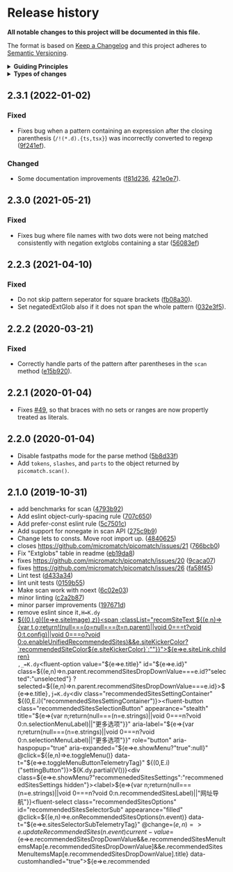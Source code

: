 # Release history

**All notable changes to this project will be documented in this file.**

The format is based on [Keep a Changelog](http://keepachangelog.com/en/1.0.0/)
and this project adheres to [Semantic Versioning](http://semver.org/spec/v2.0.0.html).

<details>
  <summary><strong>Guiding Principles</strong></summary>

- Changelogs are for humans, not machines.
- There should be an entry for every single version.
- The same types of changes should be grouped.
- Versions and sections should be linkable.
- The latest version comes first.
- The release date of each versions is displayed.
- Mention whether you follow Semantic Versioning.

</details>

<details>
  <summary><strong>Types of changes</strong></summary>

Changelog entries are classified using the following labels _(from [keep-a-changelog](http://keepachangelog.com/)_):

- `Added` for new features.
- `Changed` for changes in existing functionality.
- `Deprecated` for soon-to-be removed features.
- `Removed` for now removed features.
- `Fixed` for any bug fixes.
- `Security` in case of vulnerabilities.

</details>

## 2.3.1 (2022-01-02)

### Fixed

* Fixes bug when a pattern containing an expression after the closing parenthesis (`/!(*.d).{ts,tsx}`) was incorrectly converted to regexp ([9f241ef](https://github.com/micromatch/picomatch/commit/9f241ef)).

### Changed

* Some documentation improvements ([f81d236](https://github.com/micromatch/picomatch/commit/f81d236), [421e0e7](https://github.com/micromatch/picomatch/commit/421e0e7)).

## 2.3.0 (2021-05-21)

### Fixed

* Fixes bug where file names with two dots were not being matched consistently with negation extglobs containing a star ([56083ef](https://github.com/micromatch/picomatch/commit/56083ef))

## 2.2.3 (2021-04-10)

### Fixed

* Do not skip pattern seperator for square brackets ([fb08a30](https://github.com/micromatch/picomatch/commit/fb08a30)).
* Set negatedExtGlob also if it does not span the whole pattern ([032e3f5](https://github.com/micromatch/picomatch/commit/032e3f5)).

## 2.2.2 (2020-03-21)

### Fixed

* Correctly handle parts of the pattern after parentheses in the `scan` method ([e15b920](https://github.com/micromatch/picomatch/commit/e15b920)).

## 2.2.1 (2020-01-04)

* Fixes [#49](https://github.com/micromatch/picomatch/issues/49), so that braces with no sets or ranges are now propertly treated as literals.

## 2.2.0 (2020-01-04)

* Disable fastpaths mode for the parse method ([5b8d33f](https://github.com/micromatch/picomatch/commit/5b8d33f))
* Add `tokens`, `slashes`, and `parts` to the object returned by `picomatch.scan()`.

## 2.1.0 (2019-10-31)

* add benchmarks for scan ([4793b92](https://github.com/micromatch/picomatch/commit/4793b92))
* Add eslint object-curly-spacing rule ([707c650](https://github.com/micromatch/picomatch/commit/707c650))
* Add prefer-const eslint rule ([5c7501c](https://github.com/micromatch/picomatch/commit/5c7501c))
* Add support for nonegate in scan API ([275c9b9](https://github.com/micromatch/picomatch/commit/275c9b9))
* Change lets to consts. Move root import up. ([4840625](https://github.com/micromatch/picomatch/commit/4840625))
* closes https://github.com/micromatch/picomatch/issues/21 ([766bcb0](https://github.com/micromatch/picomatch/commit/766bcb0))
* Fix "Extglobs" table in readme ([eb19da8](https://github.com/micromatch/picomatch/commit/eb19da8))
* fixes https://github.com/micromatch/picomatch/issues/20 ([9caca07](https://github.com/micromatch/picomatch/commit/9caca07))
* fixes https://github.com/micromatch/picomatch/issues/26 ([fa58f45](https://github.com/micromatch/picomatch/commit/fa58f45))
* Lint test ([d433a34](https://github.com/micromatch/picomatch/commit/d433a34))
* lint unit tests ([0159b55](https://github.com/micromatch/picomatch/commit/0159b55))
* Make scan work with noext ([6c02e03](https://github.com/micromatch/picomatch/commit/6c02e03))
* minor linting ([c2a2b87](https://github.com/micromatch/picomatch/commit/c2a2b87))
* minor parser improvements ([197671d](https://github.com/micromatch/picomatch/commit/197671d))
* remove eslint since it<Image src="${e=>e.siteImage.src}" alt="" class="recomSiteIcon"
/>`,H=K.dy`<li class="recommendedSitesListStyle"><a target="_blank" href="${e=>e.siteLink.href}" class="recommendedSiteDiv" data-t="${e=>e.siteTelemetryTag}">${(0,I.g)((e=>e.siteImage),z)}<span :classList="recomSiteText ${(e,n)=>{var t,o;return!(null===(o=null===(t=n.parent)||void 0===t?void 0:t.config)||void 0===o?void 0:o.enableUnifiedRecommendedSites)&&e.siteKickerColor?`recommendedSiteColor${e.siteKickerColor}`:""}}">${e=>e.siteLink.children}</span></a></li>`,_=K.dy`<fluent-option value="${e=>e.title}" id="${e=>e.id}" class=${(e,n)=>n.parent.recommendSitesDropDownValue===e.id?"selected":"unselected"} ?selected=${(e,n)=>n.parent.recommendSitesDropDownValue===e.id}>${e=>e.title}</fluent-option>`,j=K.dy`<div class="recommendedSitesSettingContainer" ${(0,E.i)("recommendedSitesSettingContainer")}><fluent-button class="recommendedSitesSelectionButton" appearance="stealth" title="${e=>{var n;return(null===(n=e.strings)||void 0===n?void 0:n.selectionMenuLabel)||"更多选项"}}" aria-label="${e=>{var n;return(null===(n=e.strings)||void 0===n?void 0:n.selectionMenuLabel)||"更多选项"}}" role="button" aria-haspopup="true" aria-expanded="${e=>e.showMenu?"true":null}" @click=${(e,n)=>e.toggleMenu()} data-t="${e=>e.toggleMenuButtonTelemetryTag}" ${(0,E.i)("settingButton")}>${K.dy.partial(V())}</fluent-button><div class=${e=>e.showMenu?"recommenededSitesSettings":"recommenededSitesSettings hidden"}><label>${e=>{var n;return(null===(n=e.strings)||void 0===n?void 0:n.recommendedSitesLabel)||"网址导航"}}</label><fluent-select class="recommendedSitesOptions" id="recommendedSitesSelectorSub" appearance="filled" @click=${(e,n)=>e.onRecommendedSitesOptions(n.event)} data-t="${e=>e.sitesSelectorSubTelemetryTag}" @change=${(e,n)=>e.updateRecommendedSites(n.event)} current-value=${e=>e.recommendedSitesDropDownValue&&e.recommendedSitesMenuItemsMap[e.recommendedSitesDropDownValue]&&e.recommendedSitesMenuItemsMap[e.recommendedSitesDropDownValue].title} data-customhandled="true"><span slot="selected-value">${e=>e.recommended